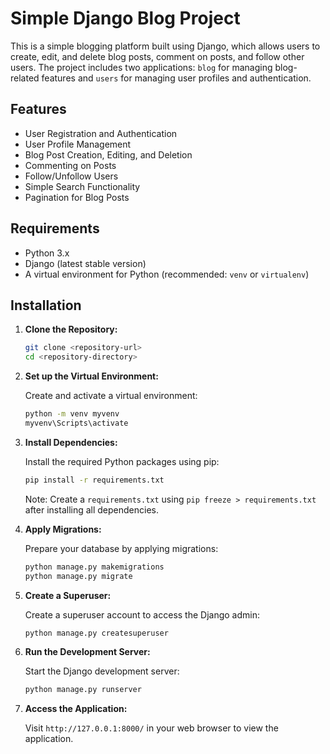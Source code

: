 # Simple Django Blog Project

This is a simple blogging platform built using Django, which allows users to create, edit, and delete blog posts, comment on posts, and follow other users. The project includes two applications: `blog` for managing blog-related features and `users` for managing user profiles and authentication.

## Features

- User Registration and Authentication
- User Profile Management
- Blog Post Creation, Editing, and Deletion
- Commenting on Posts
- Follow/Unfollow Users
- Simple Search Functionality
- Pagination for Blog Posts

## Requirements

- Python 3.x
- Django (latest stable version)
- A virtual environment for Python (recommended: `venv` or `virtualenv`)

## Installation

1. **Clone the Repository:**

   ```bash
   git clone <repository-url>
   cd <repository-directory>
   ```

2. **Set up the Virtual Environment:**

   Create and activate a virtual environment:

   ```bash
   python -m venv myvenv
   myvenv\Scripts\activate
   ```

3. **Install Dependencies:**

   Install the required Python packages using pip:

   ```bash
   pip install -r requirements.txt
   ```

   Note: Create a `requirements.txt` using `pip freeze > requirements.txt` after installing all dependencies.

4. **Apply Migrations:**

   Prepare your database by applying migrations:

   ```bash
   python manage.py makemigrations
   python manage.py migrate
   ```

5. **Create a Superuser:**

   Create a superuser account to access the Django admin:

   ```bash
   python manage.py createsuperuser
   ```

6. **Run the Development Server:**

   Start the Django development server:

   ```bash
   python manage.py runserver
   ```

7. **Access the Application:**

   Visit `http://127.0.0.1:8000/` in your web browser to view the application.